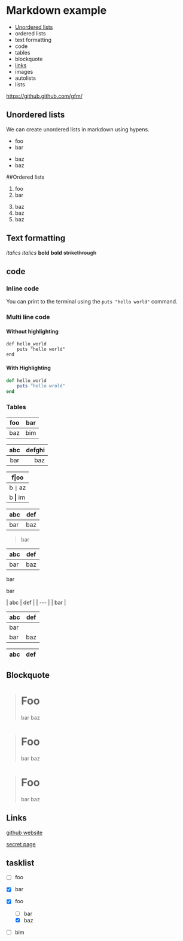 # Markdown example

- [Unordered lists](#unordered-lists)
- ordered lists
- text formatting
- code
- tables
- blockquote
- [links](#links)
- images
- autolists
- lists

https://github.github.com/gfm/

## Unordered lists

We can create unordered lists in markdown using hypens.

- foo
- bar
+ baz
+ baz

##Ordered lists

1. foo
2. bar
3) baz
3) baz
3) baz

## Text formatting

*italics*
_italics_
**bold**
__bold__
~~strikethrough~~

## code

### Inline code

You can print to the terminal using the `puts "hello world"` command.

### Multi line code

#### Without highlighting

```
def hello_world
    puts "hello world"
end
```
#### With Highlighting

```rb
def hello_world
    puts "hello wrold"
end
```

### Tables

| foo | bar |
| --- | --- |
| baz | bim |

| abc | defghi |
:-: | -----------:
bar | baz

| f\|oo  |
| ------ |
| b `\|` az |
| b **\|** im |

| abc | def |
| --- | --- |
| bar | baz |
> bar

| abc | def |
| --- | --- |
| bar | baz |
bar

bar

| abc | def |
| --- |
| bar |

| abc | def |
| --- | --- |
| bar |
| bar | baz | boo |

| abc | def |
| --- | --- |


## Blockquote
> # Foo
> bar
> baz

># Foo
>bar
> baz

   > # Foo
   > bar
 > baz

## Links
[github website](https://github.com)

[secret page](secret.md)

## tasklist

- [ ] foo
- [x] bar

- [x] foo
  - [ ] bar
  - [x] baz
- [ ] bim